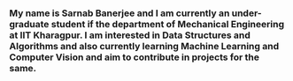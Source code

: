 ### My name is Sarnab Banerjee and I am currently an under-graduate student if the department of Mechanical Engineering at IIT Kharagpur. I am interested in Data Structures and Algorithms and also currently learning Machine Learning and Computer Vision and aim to contribute in projects for the same.

<!--
**banerjee-sarnab/banerjee-sarnab** is a ✨ _special_ ✨ repository because its `README.md` (this file) appears on your GitHub profile.

Here are some ideas to get you started:

- 🔭 I’m currently working on ...
- 🌱 I’m currently learning ...
- 👯 I’m looking to collaborate on ...
- 🤔 I’m looking for help with ...
- 💬 Ask me about ...
- 📫 How to reach me: ...
- 😄 Pronouns: ...
- ⚡ Fun fact: ...
-->
